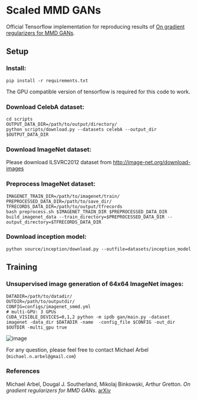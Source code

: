 [//]: <links>
[smmd]: https://arxiv.org/abs/

# Scaled MMD GANs


Official Tensorflow implementation for reproducing results of [On gradient regularizers for MMD GANs][smmd].


## Setup
### Install:

`pip install -r requirements.txt`

The GPU compatible version of tensorflow is required for this code to work.


### Download CelebA dataset:

```
cd scripts
OUTPUT_DATA_DIR=/path/to/output/directory/
python scripts/download.py --datasets celebA --output_dir $OUTPUT_DATA_DIR
```

### Download ImageNet dataset:
Please download ILSVRC2012 dataset from http://image-net.org/download-images

### Preprocess ImageNet dataset:
```
IMAGENET_TRAIN_DIR=/path/to/imagenet/train/ 
PREPROCESSED_DATA_DIR=/path/to/save_dir/
TFRECORDS_DATA_DIR=/path/to/output/tfrecords 
bash preprocess.sh $IMAGENET_TRAIN_DIR $PREPROCESSED_DATA_DIR
build_imagenet_data --train_directory=$PREPROCESSED_DATA_DIR --output_directory=$TFRECORDS_DATA_DIR
```

### Download inception model: 

`python source/inception/download.py --outfile=datasets/inception_model`


## Training


### Unsupervised image generation of 64x64 ImageNet images:
```
DATADIR=/path/to/datadir/
OUTDIR=/path/to/outputdir/
CONFIG=configs/imagenet_smmd.yml
# multi-GPU: 3 GPUs
CUDA_VISIBLE_DEVICES=0,1,2 python -m ipdb gan/main.py -dataset imagenet -data_dir $DATADIR -name  -config_file $CONFIG -out_dir $OUTDIR -multi_gpu true
```


![image](https://github.com/MichaelArbel/Scaled-MMD-GAN/samples/imagenet.jpg)

For any question, please feel free to contact Michael Arbel (`michael.n.arbel@gmail.com`)

### References
Michael Arbel, Dougal J. Southerland, Mikolaj Binkowski, Arthur Gretton. *On gradient regularizers for MMD GANs*. [arXiv][smmd]

